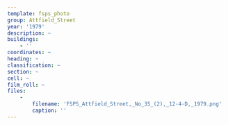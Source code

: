 ```yaml
---
template: fsps_photo
group: Attfield_Street
year: '1979'
description: ~
buildings:
    - ''
coordinates: ~
heading: ~
classification: ~
section: ~
cell: ~
film_roll: ~
files:
    -
        filename: 'FSPS_Attfield_Street,_No_35_(2),_12-4-D,_1979.png'
        caption: ''
---
```

